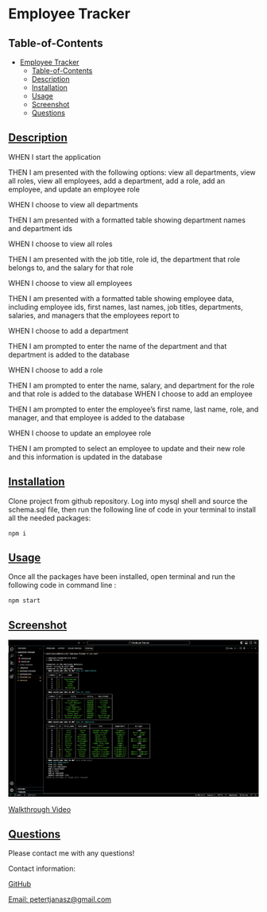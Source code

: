 # Employee Tracker

## Table-of-Contents

- [Employee Tracker](#employee-tracker)
  - [Table-of-Contents](#table-of-contents)
  - [Description](#description)
  - [Installation](#installation)
  - [Usage](#usage)
  - [Screenshot](#screenshot)
  - [Questions](#questions)


## [Description](#table-of-contents)
WHEN I start the application<br />

THEN I am presented with the following options: view all 
departments, view all roles, view all employees, add a department, add a role, add an employee, and update an employee role<br />

WHEN I choose to view all departments<br />

THEN I am presented with a formatted table showing department names and department ids<br />

WHEN I choose to view all roles<br />

THEN I am presented with the job title, role id, the department that role belongs to, and the salary for that role<br />

WHEN I choose to view all employees<br />

THEN I am presented with a formatted table showing employee data, including employee ids, first names, last names, job titles, departments, salaries, and managers that the employees report to<br />

WHEN I choose to add a department<br />

THEN I am prompted to enter the name of the department and that department is added to the database<br />

WHEN I choose to add a role<br />

THEN I am prompted to enter the name, salary, and department for the role and that role is added to the database
WHEN I choose to add an employee<br />

THEN I am prompted to enter the employee’s first name, last name, role, and manager, and that employee is added to the database<br />

WHEN I choose to update an employee role<br />

THEN I am prompted to select an employee to update and their new role and this information is updated in the database

## [Installation](#table-of-contents)
Clone project from github repository.
Log into mysql shell and source the schema.sql file, then run the following line of code in your terminal to install all the needed packages: 

```
npm i
```

## [Usage](#table-of-contents)
Once all the packages have been installed, open terminal and run the following code in command line : 
```
npm start
```

## [Screenshot](#table-of-contents)
![Screenshot of App](./Assets/Screenshot%202023-09-11%20at%206.05.34%20PM.png)

[Walkthrough Video](https://drive.google.com/file/d/1C62-Y5aHxKaO_uraX8AnxKEXnjl4t30v/view)

## [Questions](#table-of-contents)

Please contact me with any questions!

Contact information:

[GitHub](https://github.com/PeterJanasz/Employee-Tracker)

[Email: petertjanasz@gmail.com](mailto:petertjanasz@gmail.com)

